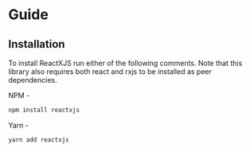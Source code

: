 # Guide

## Installation

To install ReactXJS run either of the following comments. Note that this library also requires both react and rxjs to be installed as peer dependencies.

NPM -

```bash
npm install reactxjs
```

Yarn -

```bash
yarn add reactxjs
```
